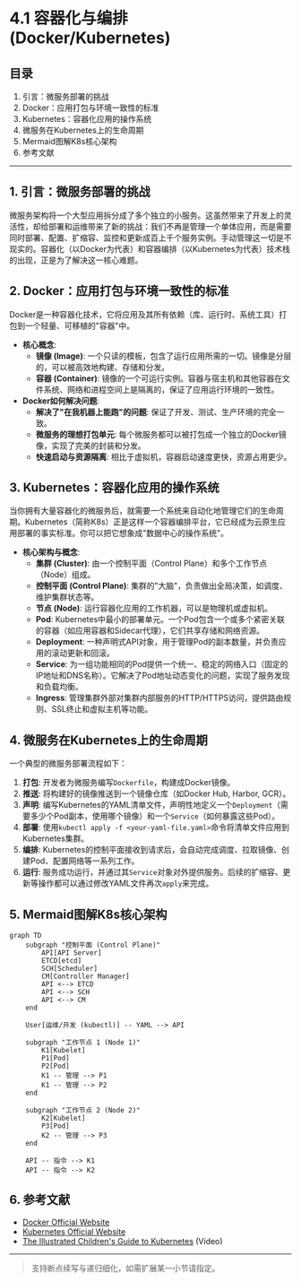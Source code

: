 # 4.1 容器化与编排 (Docker/Kubernetes)

## 目录

1. 引言：微服务部署的挑战
2. Docker：应用打包与环境一致性的标准
3. Kubernetes：容器化应用的操作系统
4. 微服务在Kubernetes上的生命周期
5. Mermaid图解K8s核心架构
6. 参考文献

---

## 1. 引言：微服务部署的挑战

微服务架构将一个大型应用拆分成了多个独立的小服务。这虽然带来了开发上的灵活性，却给部署和运维带来了新的挑战：我们不再是管理一个单体应用，而是需要同时部署、配置、扩缩容、监控和更新成百上千个服务实例。手动管理这一切是不现实的。容器化（以Docker为代表）和容器编排（以Kubernetes为代表）技术栈的出现，正是为了解决这一核心难题。

## 2. Docker：应用打包与环境一致性的标准

Docker是一种容器化技术，它将应用及其所有依赖（库、运行时、系统工具）打包到一个轻量、可移植的"容器"中。

- **核心概念**:
  - **镜像 (Image)**: 一个只读的模板，包含了运行应用所需的一切。镜像是分层的，可以被高效地构建、存储和分发。
  - **容器 (Container)**: 镜像的一个可运行实例。容器与宿主机和其他容器在文件系统、网络和进程空间上是隔离的，保证了应用运行环境的一致性。
- **Docker如何解决问题**:
  - **解决了"在我机器上能跑"的问题**: 保证了开发、测试、生产环境的完全一致。
  - **微服务的理想打包单元**: 每个微服务都可以被打包成一个独立的Docker镜像，实现了完美的封装和分发。
  - **快速启动与资源隔离**: 相比于虚拟机，容器启动速度更快，资源占用更少。

## 3. Kubernetes：容器化应用的操作系统

当你拥有大量容器化的微服务后，就需要一个系统来自动化地管理它们的生命周期。Kubernetes（简称K8s）正是这样一个容器编排平台，它已经成为云原生应用部署的事实标准。你可以把它想象成"数据中心的操作系统"。

- **核心架构与概念**:
  - **集群 (Cluster)**: 由一个控制平面（Control Plane）和多个工作节点（Node）组成。
  - **控制平面 (Control Plane)**: 集群的"大脑"，负责做出全局决策，如调度、维护集群状态等。
  - **节点 (Node)**: 运行容器化应用的工作机器，可以是物理机或虚拟机。
  - **Pod**: Kubernetes中最小的部署单元。一个Pod包含一个或多个紧密关联的容器（如应用容器和Sidecar代理），它们共享存储和网络资源。
  - **Deployment**: 一种声明式API对象，用于管理Pod的副本数量，并负责应用的滚动更新和回滚。
  - **Service**: 为一组功能相同的Pod提供一个统一、稳定的网络入口（固定的IP地址和DNS名称）。它解决了Pod地址动态变化的问题，实现了服务发现和负载均衡。
  - **Ingress**: 管理集群外部对集群内部服务的HTTP/HTTPS访问，提供路由规则、SSL终止和虚拟主机等功能。

## 4. 微服务在Kubernetes上的生命周期

一个典型的微服务部署流程如下：

1. **打包**: 开发者为微服务编写`Dockerfile`，构建成Docker镜像。
2. **推送**: 将构建好的镜像推送到一个镜像仓库（如Docker Hub, Harbor, GCR）。
3. **声明**: 编写Kubernetes的YAML清单文件，声明性地定义一个`Deployment`（需要多少个Pod副本，使用哪个镜像）和一个`Service`（如何暴露这些Pod）。
4. **部署**: 使用`kubectl apply -f <your-yaml-file.yaml>`命令将清单文件应用到Kubernetes集群。
5. **编排**: Kubernetes的控制平面接收到请求后，会自动完成调度、拉取镜像、创建Pod、配置网络等一系列工作。
6. **运行**: 服务成功运行，并通过其`Service`对象对外提供服务。后续的扩缩容、更新等操作都可以通过修改YAML文件再次`apply`来完成。

## 5. Mermaid图解K8s核心架构

```mermaid
graph TD
    subgraph "控制平面 (Control Plane)"
        API[API Server]
        ETCD[etcd]
        SCH[Scheduler]
        CM[Controller Manager]
        API <--> ETCD
        API <--> SCH
        API <--> CM
    end

    User[运维/开发 (kubectl)] -- YAML --> API

    subgraph "工作节点 1 (Node 1)"
        K1[Kubelet]
        P1[Pod]
        P2[Pod]
        K1 -- 管理 --> P1
        K1 -- 管理 --> P2
    end
    
    subgraph "工作节点 2 (Node 2)"
        K2[Kubelet]
        P3[Pod]
        K2 -- 管理 --> P3
    end

    API -- 指令 --> K1
    API -- 指令 --> K2
```

## 6. 参考文献

- [Docker Official Website](https://www.docker.com/)
- [Kubernetes Official Website](https://kubernetes.io/)
- [The Illustrated Children's Guide to Kubernetes](https://www.youtube.com/watch?v=446n0_9o_k8) (Video)

---
> 支持断点续写与递归细化，如需扩展某一小节请指定。

